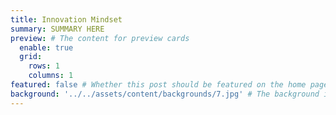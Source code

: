 ```yaml
---
title: Innovation Mindset
summary: SUMMARY HERE
preview: # The content for preview cards
  enable: true
  grid:
    rows: 1
    columns: 1
featured: false # Whether this post should be featured on the home page
background: '../../assets/content/backgrounds/7.jpg' # The background image used for preview cards
---
```

